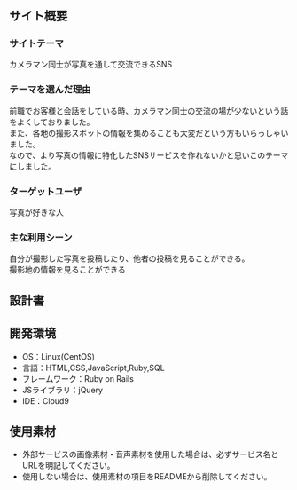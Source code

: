 # <Photolio>

## サイト概要
### サイトテーマ
カメラマン同士が写真を通して交流できるSNS


### テーマを選んだ理由
前職でお客様と会話をしている時、カメラマン同士の交流の場が少ないという話をよくしておりました。  
また、各地の撮影スポットの情報を集めることも大変だという方もいらっしゃいました。  
なので、より写真の情報に特化したSNSサービスを作れないかと思いこのテーマにしました。


### ターゲットユーザ
写真が好きな人


### 主な利用シーン
自分が撮影した写真を投稿したり、他者の投稿を見ることができる。  
撮影地の情報を見ることができる



## 設計書


## 開発環境
- OS：Linux(CentOS)
- 言語：HTML,CSS,JavaScript,Ruby,SQL
- フレームワーク：Ruby on Rails
- JSライブラリ：jQuery
- IDE：Cloud9

## 使用素材
- 外部サービスの画像素材・音声素材を使用した場合は、必ずサービス名とURLを明記してください。
- 使用しない場合は、使用素材の項目をREADMEから削除してください。
